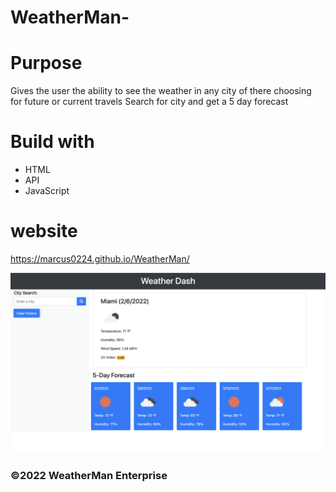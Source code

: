 # WeatherMan-

# Purpose

Gives the user the ability to see the weather in any city of there choosing for future or current travels 
Search for city and get a 5 day forecast

# Build with 
* HTML
* API
* JavaScript

# website

https://marcus0224.github.io/WeatherMan/

![](Dash.png)

### ©️2022 WeatherMan Enterprise


